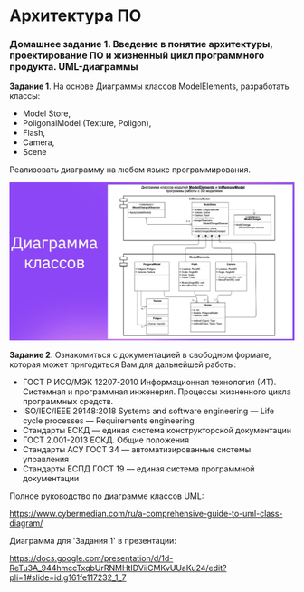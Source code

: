 # Архитектура ПО 
### Домашнее задание 1. Введение в понятие архитектуры, проектирование ПО и жизненный цикл программного продукта. UML-диаграммы

**Задание 1**. На основе Диаграммы классов ModelElements, разработать классы: 
- Model Store, 
- PoligonalModel (Texture, Poligon), 
- Flash, 
- Camera, 
- Scene 

Реализовать диаграмму на любом языке программирования.

![](src/001.jpg)

**Задание 2**. Ознакомиться с документацией в свободном формате, которая может пригодиться Вам для дальнейшей работы:

- ГОСТ Р ИСО/МЭК 12207-2010 Информационная технология (ИТ). Системная и программная инженерия. Процессы жизненного цикла программных средств.
- ISO/IEC/IEEE 29148:2018 Systems and software engineering — Life cycle processes — Requirements engineering
- Стандарты ЕСКД — единая система конструкторской документации
- ГОСТ 2.001-2013 ЕСКД. Общие положения
- Стандарты АСУ ГОСТ 34 — автоматизированные системы управления
- Стандарты ЕСПД ГОСТ 19 — единая система программной документации

Полное руководство по диаграмме классов UML:

https://www.cybermedian.com/ru/a-comprehensive-guide-to-uml-class-diagram/

Диаграмма для 'Задания 1' в презентации:

https://docs.google.com/presentation/d/1d-ReTu3A_944hmccTxqbUrRNMHtIDViiCMKvUUaKu24/edit?pli=1#slide=id.g161fe117232_1_7
